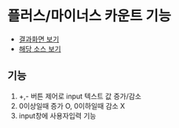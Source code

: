 # 플러스/마이너스 카운트 기능

- [결과화면 보기](https://yeony1011.github.io/2019script_ex/190325/190325.html)
- [해당 소스 보기](view-source:https://yeony1011.github.io/2019script_ex/190325/190325.html)


## 기능
1) +,- 버튼 제어로 input 텍스트 값 증가/감소
2) 0이상일때 증가 O, 0이하일때 감소 X
3) input창에 사용자입력 기능